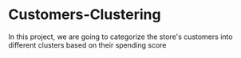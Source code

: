 # Customers-Clustering
In this project, we are going to categorize the store's customers into different clusters based on their spending score
